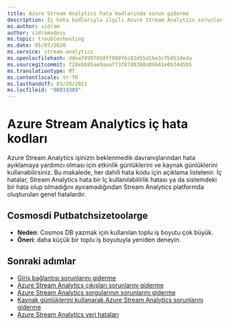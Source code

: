 ```yaml
---
title: Azure Stream Analytics hata kodlarında sorun giderme
description: İç hata kodlarıyla ilgili Azure Stream Analytics sorunları giderin.
ms.author: sidram
author: sidramadoss
ms.topic: troubleshooting
ms.date: 05/07/2020
ms.service: stream-analytics
ms.openlocfilehash: ddea74997850ff080f6c82d55d1be3cfb851deda
ms.sourcegitcommit: f28ebb95ae9aaaff3f87d8388a09b41e0b3445b5
ms.translationtype: MT
ms.contentlocale: tr-TR
ms.lasthandoff: 03/29/2021
ms.locfileid: "98019389"
---
```

# <a name="azure-stream-analytics-internal-error-codes"></a>Azure Stream Analytics iç hata kodları

Azure Stream Analytics işinizin beklenmedik davranışlarından hata ayıklamaya yardımcı olması için etkinlik günlüklerini ve kaynak günlüklerini kullanabilirsiniz. Bu makalede, her dahili hata kodu için açıklama listelenir. İç hatalar, Stream Analytics hata bir Iç kullanılabilirlik hatası ya da sistemdeki bir hata olup olmadığını ayıramadığından Stream Analytics platformda oluşturulan genel hatalardır.

## <a name="cosmosdboutputbatchsizetoolarge"></a>Cosmosdi Putbatchsizetoolarge

* **Neden**: Cosmos DB yazmak için kullanılan toplu iş boyutu çok büyük. 
* **Öneri**: daha küçük bir toplu iş boyutuyla yeniden deneyin.

## <a name="next-steps"></a>Sonraki adımlar

* [Giriş bağlantısı sorunlarını giderme](stream-analytics-troubleshoot-input.md)
* [Azure Stream Analytics çıkışları sorunlarını giderme](stream-analytics-troubleshoot-output.md)
* [Azure Stream Analytics sorgularının sorunlarını giderme](stream-analytics-troubleshoot-query.md)
* [Kaynak günlüklerini kullanarak Azure Stream Analytics sorunlarını giderme](stream-analytics-job-diagnostic-logs.md)
* [Azure Stream Analytics veri hataları](data-errors.md)